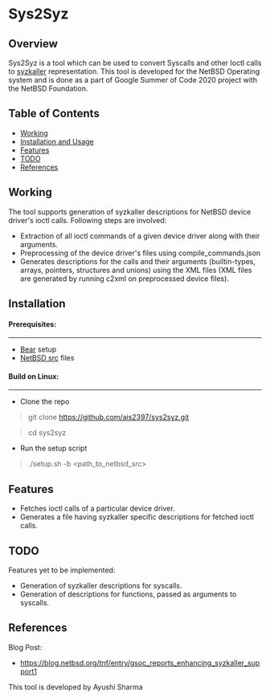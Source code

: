 # Sys2Syz

## Overview

Sys2Syz is a tool which can be used to convert Syscalls and other Ioctl calls to [syzkaller](https://github.com/google/syzkaller) representation. This tool is developed for the NetBSD Operating system and is done as a part of Google Summer of Code 2020 project with the NetBSD Foundation.

## Table of Contents 

- [Working](#working)
- [Installation and Usage](#installation)
- [Features](#features)
- [TODO](#todo)
- [References](#references)

## Working
The tool supports generation of syzkaller descriptions for NetBSD device driver's ioctl calls. Following steps are involved:

- Extraction of all ioctl commands of a given device driver along with their arguments.
- Preprocessing of the device driver's files using compile_commands.json
- Generates descriptions for the calls and their arguments (builtin-types, arrays, pointers, structures and unions) using the XML files (XML files are generated by running c2xml on preprocessed device files).

## Installation
#### Prerequisites:
---
- [Bear](https://github.com/rizsotto/Bear) setup
- [NetBSD src](https://github.com/NetBSD/src) files

#### Build on Linux:
---
- Clone the repo
> git clone https://github.com/ais2397/sys2syz.git

> cd sys2syz
- Run the setup script
>./setup.sh -b <path_to_netbsd_src>

## Features

- Fetches ioctl calls of a particular device driver.
- Generates a file having syzkaller specific descriptions for fetched ioctl calls.

## TODO

Features yet to be implemented:
- Generation of syzkaller descriptions for syscalls.
- Generation of descriptions for functions, passed as arguments to syscalls.

## References

Blog Post:
- https://blog.netbsd.org/tnf/entry/gsoc_reports_enhancing_syzkaller_support1

This tool is developed by Ayushi Sharma
